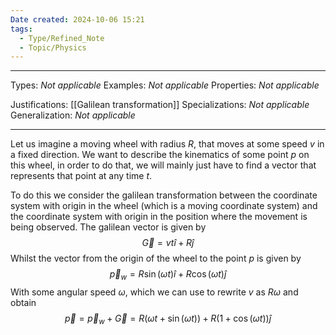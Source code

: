 ```yaml
---
Date created: 2024-10-06 15:21
tags:
  - Type/Refined_Note
  - Topic/Physics
---
```


---

Types: _Not applicable_
Examples: _Not applicable_
Properties: _Not applicable_

Justifications: [[Galilean transformation]]
Specializations: _Not applicable_
Generalization: _Not applicable_

---
Let us imagine a moving wheel with radius $R$, that moves at some speed $v$ in a fixed direction. We want to describe the kinematics of some point $p$ on this wheel, in order to do that, we will mainly just have to find a vector that represents that point at any time $t$.

To do this we consider the galilean transformation between the coordinate system with origin in the wheel (which is a moving coordinate system) and the coordinate system with origin in the position where the movement is being observed. The galilean vector is given by $$ \vec{G}=vt\hat{i}+R\hat{j} $$Whilst the vector from the origin of the wheel to the point $p$ is given by $$ \vec{p}_{w}=R\sin(\omega t)\hat{i}+R\cos(\omega t)\hat{j} $$With some angular speed $\omega$, which we can use to rewrite $v$ as $R\omega$ and obtain $$ \vec{p}=\vec{p}_{w}+\vec{G}= R(\omega t+\sin(\omega t))+R(1+\cos(\omega t))\hat{j} $$





